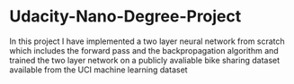 # Udacity-Nano-Degree-Project
In this project I have implemented a two layer neural network from scratch which includes the forward pass and the backpropagation algorithm and trained the two layer network on a publicly avaliable bike sharing dataset available from the UCI machine learning dataset


